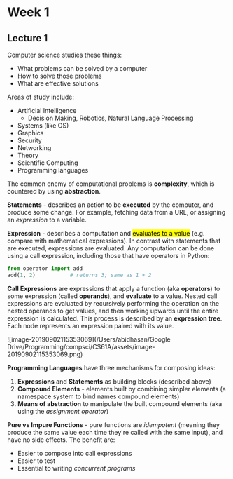 # Week 1

## Lecture 1

Computer science studies these things:

- What problems can be solved by a computer
- How to solve those problems
- What are effective solutions

Areas of study include:

- Artificial Intelligence
  - Decision Making, Robotics, Natural Language Processing
- Systems (like OS)
- Graphics
- Security
- Networking
- Theory
- Scientific Computing
- Programming languages

The common enemy of computational problems is **complexity**, which is countered by using **abstraction**.

**Statements** - describes an action to be **executed** by the computer, and produce some change. For example, fetching data from a URL, or assigning an *expression* to a variable.

**Expression** - describes a computation and <mark>evaluates to a value</mark> (e.g. compare with mathematical expressions). In contrast with statements that are executed,  expressions are evaluated. Any computation can be done using a call expression, including those that have operators in Python:

```python
from operator import add
add(1, 2)			# returns 3; same as 1 + 2
```

**Call Expressions** are expressions that apply a function (aka **operators**) to some expression (called **operands**), and **evaluate** to a value. Nested call expressions are evaluated by recursively performing the operation on the nested operands to get values, and then  working upwards until the entire expression is calculated. This process is described by an **expression tree**. Each node represents an expression paired with its value.

![image-20190902115353069](/Users/abidhasan/Google Drive/Programming/compsci/CS61A/assets/image-20190902115353069.png)



**Programming Languages** have three mechanisms for composing ideas:

1. **Expressions** and **Statements** as building blocks (described above)
2. **Compound Elements** - elements built by combining simpler elements (a namespace system to bind names compound elements)
3. **Means of abstraction** to manipulate the built compound elements (aka using the *assignment operator*)

**Pure vs Impure Functions** - pure functions are *idempotent* (meaning they produce the same value each time they're called with the same input), and have no side effects. The benefit are:

- Easier to compose into call expressions
- Easier to test
- Essential to writing *concurrent programs*

